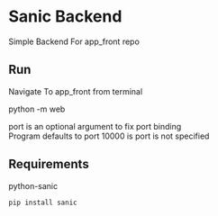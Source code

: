 # Sanic Backend
Simple Backend For app_front repo

## Run
 Navigate To app_front from terminal
 
 python -m web <port> 
 
 port is an optional argument to fix port binding  
 Program defaults to port 10000 is port is not specified
 
## Requirements
  python-sanic 
  
    pip install sanic
